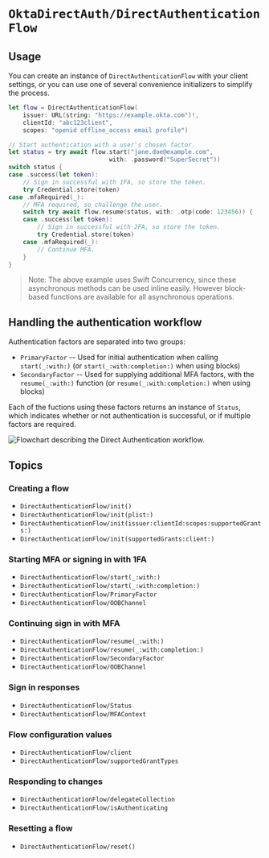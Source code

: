 # ``OktaDirectAuth/DirectAuthenticationFlow``

## Usage

You can create an instance of ``DirectAuthenticationFlow`` with your client settings, or you can use one of several convenience initializers to simplify the process.

```swift
let flow = DirectAuthenticationFlow(
    issuer: URL(string: "https://example.okta.com")!,
    clientId: "abc123client",
    scopes: "openid offline_access email profile")

// Start authentication with a user's chosen factor.
let status = try await flow.start("jane.doe@example.com",
                            with: .password("SuperSecret"))
switch status {
case .success(let token):
    // Sign in successful with 1FA, so store the token.
    try Credential.store(token)
case .mfaRequired(_):
    // MFA required, so challenge the user.
    switch try await flow.resume(status, with: .otp(code: 123456)) {
    case .success(let token):
        // Sign in successful with 2FA, so store the token.
        try Credential.store(token)
    case .mfaRequired(_):
        // Continue MFA.
    }
}
```

> Note: The above example uses Swift Concurrency, since these asynchronous methods can be used inline easily. However block-based functions are available for all asynchronous operations.

## Handling the authentication workflow

Authentication factors are separated into two groups:
* ``PrimaryFactor`` -- Used for initial authentication when calling ``start(_:with:)`` (or ``start(_:with:completion:)`` when using blocks)
* ``SecondaryFactor`` -- Used for supplying additional MFA factors, with the ``resume(_:with:)`` function (or ``resume(_:with:completion:)`` when using blocks)

Each of the fuctions using these factors returns an instance of ``Status``, which indicates whether or not authentication is successful, or if multiple factors are required.

![Flowchart describing the Direct Authentication workflow.](DirectAuthFlowChart)

## Topics

### Creating a flow

- ``DirectAuthenticationFlow/init()``
- ``DirectAuthenticationFlow/init(plist:)``
- ``DirectAuthenticationFlow/init(issuer:clientId:scopes:supportedGrants:)``
- ``DirectAuthenticationFlow/init(supportedGrants:client:)``

### Starting MFA or signing in with 1FA

- ``DirectAuthenticationFlow/start(_:with:)``
- ``DirectAuthenticationFlow/start(_:with:completion:)``
- ``DirectAuthenticationFlow/PrimaryFactor``
- ``DirectAuthenticationFlow/OOBChannel``

### Continuing sign in with MFA

- ``DirectAuthenticationFlow/resume(_:with:)``
- ``DirectAuthenticationFlow/resume(_:with:completion:)``
- ``DirectAuthenticationFlow/SecondaryFactor``
- ``DirectAuthenticationFlow/OOBChannel``

### Sign in responses

- ``DirectAuthenticationFlow/Status``
- ``DirectAuthenticationFlow/MFAContext``

### Flow configuration values

- ``DirectAuthenticationFlow/client``
- ``DirectAuthenticationFlow/supportedGrantTypes``

### Responding to changes

- ``DirectAuthenticationFlow/delegateCollection``
- ``DirectAuthenticationFlow/isAuthenticating``

### Resetting a flow

- ``DirectAuthenticationFlow/reset()``
